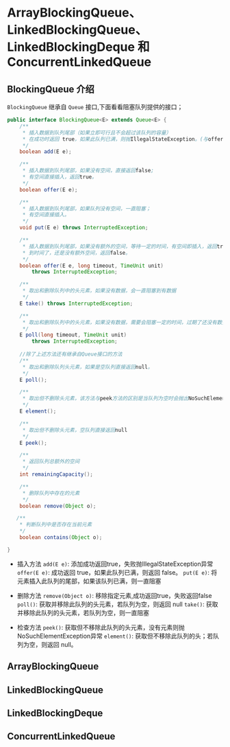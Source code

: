 # ArrayBlockingQueue、 LinkedBlockingQueue、 LinkedBlockingDeque 和 ConcurrentLinkedQueue

## BlockingQueue 介绍
`BlockingQueue` 继承自  `Queue` 接口,下面看看阻塞队列提供的接口；
```java
public interface BlockingQueue<E> extends Queue<E> {
    /**
     * 插入数据到队列尾部（如果立即可行且不会超过该队列的容量）
     * 在成功时返回 true，如果此队列已满，则抛IllegalStateException。(与offer方法的区别)
     */
    boolean add(E e);

    /**
     * 插入数据到队列尾部，如果没有空间，直接返回false;
     * 有空间直接插入，返回true。
     */
    boolean offer(E e);

    /**
     * 插入数据到队列尾部，如果队列没有空间，一直阻塞；
     * 有空间直接插入。
     */
    void put(E e) throws InterruptedException;

    /**
     * 插入数据到队列尾部，如果没有额外的空间，等待一定的时间，有空间即插入，返回true，
     * 到时间了，还是没有额外空间，返回false。
     */
    boolean offer(E e, long timeout, TimeUnit unit)
        throws InterruptedException;

    /**
     * 取出和删除队列中的头元素，如果没有数据，会一直阻塞到有数据
     */
    E take() throws InterruptedException;

    /**
     * 取出和删除队列中的头元素，如果没有数据，需要会阻塞一定的时间，过期了还没有数据，返回null
     */
    E poll(long timeout, TimeUnit unit)
        throws InterruptedException;
    
    //除了上述方法还有继承自Queue接口的方法 
    /**
     * 取出和删除队列头元素，如果是空队列直接返回null。
     */
    E poll();

    /**
     * 取出但不删除头元素，该方法与peek方法的区别是当队列为空时会抛出NoSuchElementException异常
     */
    E element();

    /**
     * 取出但不删除头元素，空队列直接返回null
     */
    E peek();

    /**
     * 返回队列总额外的空间
     */
    int remainingCapacity();

    /**
     * 删除队列中存在的元素
     */
    boolean remove(Object o);

   /**
    * 判断队列中是否存在当前元素
    */
    boolean contains(Object o);

}
```

- 插入方法
`add(E e)`: 添加成功返回true，失败抛IllegalStateException异常
`offer(E e)`: 成功返回 true，如果此队列已满，则返回 false。
`put(E e)`: 将元素插入此队列的尾部，如果该队列已满，则一直阻塞

- 删除方法
`remove(Object o)`: 移除指定元素,成功返回true，失败返回false
`poll()`: 获取并移除此队列的头元素，若队列为空，则返回 null
`take()`: 获取并移除此队列的头元素，若队列为空，则一直阻塞

- 检查方法
`peek()`: 获取但不移除此队列的头元素，没有元素则抛NoSuchElementException异常
`element()`: 获取但不移除此队列的头；若队列为空，则返回 null。

## ArrayBlockingQueue


## LinkedBlockingQueue


## LinkedBlockingDeque


## ConcurrentLinkedQueue